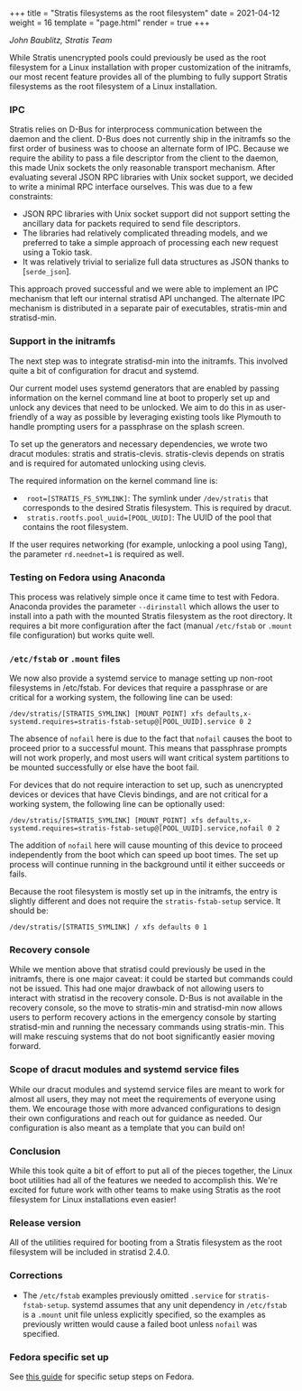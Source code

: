 +++
title = "Stratis filesystems as the root filesystem"
date = 2021-04-12
weight = 16
template = "page.html"
render = true
+++

*John Baublitz, Stratis Team*

While Stratis unencrypted pools could previously be used as the root filesystem
for a Linux installation with proper customization of the initramfs, our most
recent feature provides all of the plumbing to fully support Stratis filesystems
as the root filesystem of a Linux installation.

<!-- more -->

### IPC
Stratis relies on D-Bus for interprocess communication between the daemon and the
client. D-Bus does not currently ship in the initramfs so the first order of business
was to choose an alternate form of IPC. Because we require the ability to pass a file
descriptor from the client to the daemon, this made Unix sockets the only reasonable
transport mechanism. After evaluating several JSON RPC libraries with Unix socket
support, we decided to write a minimal RPC interface ourselves. This was due to a
few constraints:

* JSON RPC libraries with Unix socket support did not support setting the ancillary
data for packets required to send file descriptors.
* The libraries had relatively complicated threading models, and we preferred to take
a simple approach of processing each new request using a Tokio task.
* It was relatively trivial to serialize full data structures as JSON thanks to
[`serde_json`].

This approach proved successful and we were able to implement an IPC mechanism
that left our internal stratisd API unchanged. The alternate IPC mechanism is
distributed in a separate pair of executables, stratis-min and stratisd-min.

### Support in the initramfs
The next step was to integrate stratisd-min into the initramfs. This involved quite a
bit of configuration for dracut and systemd.

Our current model uses systemd generators that are enabled by passing information on
the kernel command line at boot to properly set up and unlock any devices that need
to be unlocked. We aim to do this in as user-friendly of a way as possible by
leveraging existing tools like Plymouth to handle prompting users for a passphrase
on the splash screen.

To set up the generators and necessary dependencies, we wrote two dracut modules:
stratis and stratis-clevis. stratis-clevis depends on stratis and is required for
automated unlocking using clevis.

The required information on the kernel command line is:

* ` root=[STRATIS_FS_SYMLINK]`: The symlink under `/dev/stratis` that corresponds to
the desired Stratis filesystem. This is required by dracut.
* ` stratis.rootfs.pool_uuid=[POOL_UUID]`: The UUID of the pool that contains the
root filesystem.

If the user requires networking (for example, unlocking a pool using Tang), the
parameter `rd.neednet=1` is required as well.

### Testing on Fedora using Anaconda
This process was relatively simple once it came time to test with Fedora. Anaconda
provides the parameter `--dirinstall` which allows the user to install into a path
with the mounted Stratis filesystem as the root directory. It requires a bit more
configuration after the fact (manual `/etc/fstab` or `.mount` file configuration) but
works quite well.

### `/etc/fstab` or `.mount` files
We now also provide a systemd service to manage setting up non-root filesystems in
/etc/fstab.  For devices that require a passphrase or are critical for a working
system, the following line can be used:

`/dev/stratis/[STRATIS_SYMLINK] [MOUNT_POINT] xfs defaults,x-systemd.requires=stratis-fstab-setup@[POOL_UUID].service 0 2`

The absence of `nofail` here is due to the fact that `nofail` causes the boot to
proceed prior to a successful mount. This means that passphrase prompts
will not work properly, and most users will want critical system partitions to be
mounted successfully or else have the boot fail.

For devices that do not require interaction to set up, such as unencrypted devices or
devices that have Clevis bindings, and are not critical for a working system, the
following line can be optionally used:

`/dev/stratis/[STRATIS_SYMLINK] [MOUNT_POINT] xfs defaults,x-systemd.requires=stratis-fstab-setup@[POOL_UUID].service,nofail 0 2`

The addition of `nofail` here will cause mounting of this device to proceed
independently from the boot which can speed up boot times. The set up process will
continue running in the background until it either succeeds or fails.

Because the root filesystem is mostly set up in the initramfs, the entry is slightly
different and does not require the `stratis-fstab-setup` service. It should be:

`/dev/stratis/[STRATIS_SYMLINK] / xfs defaults 0 1`

### Recovery console
While we mention above that stratisd could previously be used in the initramfs, there
is one major caveat: it could be started but commands could not be issued. This had
one major drawback of not allowing users to interact with stratisd in the recovery
console. D-Bus is not available in the recovery console, so the move to stratis-min
and stratisd-min now allows users to perform recovery actions in the emergency console
by starting stratisd-min and running the necessary commands using stratis-min. This
will make rescuing systems that do not boot significantly easier moving forward.

### Scope of dracut modules and systemd service files
While our dracut modules and systemd service files are meant to work for almost all
users, they may not meet the requirements of everyone using them. We encourage those
with more advanced configurations to design their own configurations and reach out
for guidance as needed. Our configuration is also meant as a template that you can
build on!

### Conclusion
While this took quite a bit of effort to put all of the pieces together, the Linux
boot utilities had all of the features we needed to accomplish this. We're excited
for future work with other teams to make using Stratis as the root filesystem
for Linux installations even easier!

### Release version
All of the utilities required for booting from a Stratis filesystem as the root
filesystem will be included in stratisd 2.4.0.

### Corrections
* The `/etc/fstab` examples previously omitted `.service` for `stratis-fstab-setup`. systemd
assumes that any unit dependency in `/etc/fstab` is a `.mount` unit file unless explicitly
specified, so the examples as previously written would cause a failed boot unless `nofail`
was specified.

### Fedora specific set up
See [this guide] for specific setup steps on Fedora.

[this guide]: @/stratis-rootfs-fedora.md
